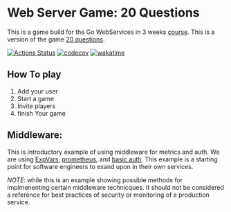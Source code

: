# Web Server Game: 20 Questions

This is a game build for the Go WebServices in 3 weeks [course](https://github.com/Soypete/WebServices-in-3-weeks). This is a version of the game [20 questions](https://en.wikipedia.org/wiki/Twenty_questions).

[![Actions Status](https://github.com/soypete/{}/workflows/build/badge.svg)](https://github.com/soypete/{}/actions/workflows/go.yml)
[![codecov](https://codecov.io/gh/soypete/{}/branch/master/graph/badge.svg)](https://codecov.io/gh/soypete/{})
[![wakatime](https://wakatime.com/badge/user/953eeb5a-d347-44af-9d8b-a5b8a918cecf/project/6fc293e6-8201-4f8b-bffe-199a8d88951e.svg)](https://wakatime.com/badge/user/953eeb5a-d347-44af-9d8b-a5b8a918cecf/project/6fc293e6-8201-4f8b-bffe-199a8d88951e)

## How To play

1.  Add your user
2.  Start a game
3.  Invite players
4.  finish Your game

## Middleware:

This is introductory example of using middleware for metrics and auth. We are using [ExpVars](https://pkg.go.dev/expvar#section-documentation), [prometheus](https://github.com/prometheus/client_golang), and [basic auth](https://developer.mozilla.org/en-US/docs/Web/HTTP/Authentication#basic_authentication_scheme). This example is a starting point for software engineers to exand upon in their own services.

_NOTE_: while this is an example showing possible methods for implmenenting certain middleware technicques. It should not be considered a reference for best practices of security or monitoring of a production service.
